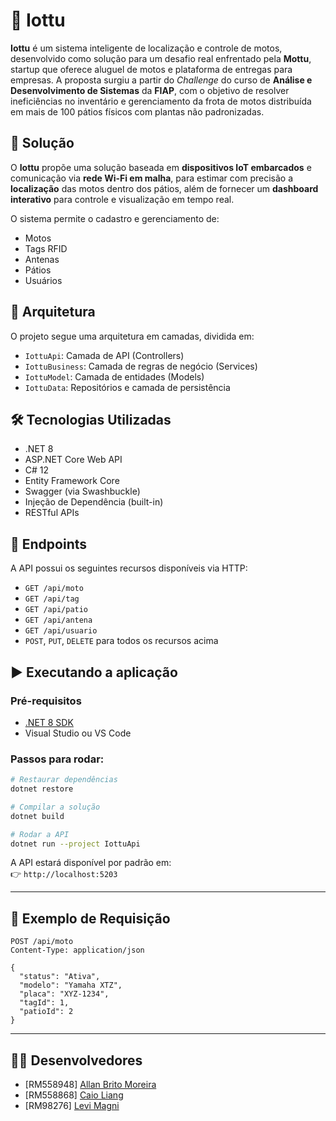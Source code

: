 # 🛜 Iottu

**Iottu** é um sistema inteligente de localização e controle de motos, desenvolvido como solução para um desafio real enfrentado pela **Mottu**, startup que oferece aluguel de motos e plataforma de entregas para empresas. A proposta surgiu a partir do *Challenge* do curso de **Análise e Desenvolvimento de Sistemas** da **FIAP**, com o objetivo de resolver ineficiências no inventário e gerenciamento da frota de motos distribuída em mais de 100 pátios físicos com plantas não padronizadas.

## 🚀 Solução

O **Iottu** propõe uma solução baseada em **dispositivos IoT embarcados** e comunicação via **rede Wi-Fi em malha**, para estimar com precisão a **localização** das motos dentro dos pátios, além de fornecer um **dashboard interativo** para controle e visualização em tempo real.

O sistema permite o cadastro e gerenciamento de:

- Motos
- Tags RFID
- Antenas
- Pátios
- Usuários

## 🧱 Arquitetura

O projeto segue uma arquitetura em camadas, dividida em:

- `IottuApi`: Camada de API (Controllers)
- `IottuBusiness`: Camada de regras de negócio (Services)
- `IottuModel`: Camada de entidades (Models)
- `IottuData`: Repositórios e camada de persistência

## 🛠️ Tecnologias Utilizadas

- .NET 8
- ASP.NET Core Web API
- C# 12
- Entity Framework Core
- Swagger (via Swashbuckle)
- Injeção de Dependência (built-in)
- RESTful APIs

## 📌 Endpoints

A API possui os seguintes recursos disponíveis via HTTP:

- `GET /api/moto`
- `GET /api/tag`
- `GET /api/patio`
- `GET /api/antena`
- `GET /api/usuario`
- `POST`, `PUT`, `DELETE` para todos os recursos acima

## ▶️ Executando a aplicação

### Pré-requisitos

- [.NET 8 SDK](https://dotnet.microsoft.com/download)
- Visual Studio ou VS Code

### Passos para rodar:

```bash
# Restaurar dependências
dotnet restore

# Compilar a solução
dotnet build

# Rodar a API
dotnet run --project IottuApi
```

A API estará disponível por padrão em:  
👉 `http://localhost:5203`

---

## 📄 Exemplo de Requisição

```http
POST /api/moto
Content-Type: application/json

{
  "status": "Ativa",
  "modelo": "Yamaha XTZ",
  "placa": "XYZ-1234",
  "tagId": 1,
  "patioId": 2
}
```

---

## 🧑‍💻 Desenvolvedores

- [RM558948] [Allan Brito Moreira](https://github.com/Allanbm100)
- [RM558868] [Caio Liang](https://github.com/caioliang)
- [RM98276] [Levi Magni](https://github.com/levmn)

